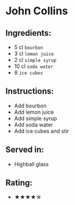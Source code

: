# John Collins

## Ingredients:
- 5 cl `bourbon`
- 3 cl `lemon juice`
- 2 cl `simple syrup`
- 10 cl `soda water`
- 8 `ice cubes`

## Instructions:
- Add bourbon
- Add lemon juice
- Add simple syrup
- Add soda water
- Add ice cubes and stir

## Served in:
- Highball glass

## Rating:
- ★★★★☆